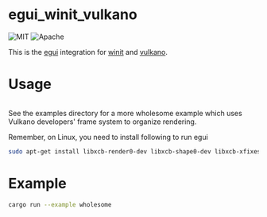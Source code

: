 # egui_winit_vulkano

![MIT](https://img.shields.io/badge/license-MIT-blue.svg)
![Apache](https://img.shields.io/badge/license-Apache-blue.svg)

This is the [egui](https://github.com/emilk/egui) integration for
[winit](https://github.com/rust-windowing/winit) and [vulkano](https://github.com/vulkano-rs/vulkano).

# Usage
```rs

```

See the examples directory for a more wholesome example which uses Vulkano developers' frame system to organize rendering.

Remember, on Linux, you need to install following to run egui
```bash
sudo apt-get install libxcb-render0-dev libxcb-shape0-dev libxcb-xfixes0-dev
```

# Example

```sh
cargo run --example wholesome
```